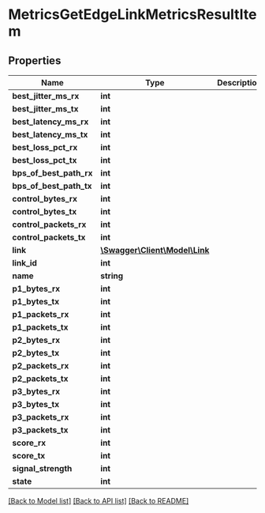 # MetricsGetEdgeLinkMetricsResultItem

## Properties
Name | Type | Description | Notes
------------ | ------------- | ------------- | -------------
**best_jitter_ms_rx** | **int** |  | [optional] 
**best_jitter_ms_tx** | **int** |  | [optional] 
**best_latency_ms_rx** | **int** |  | [optional] 
**best_latency_ms_tx** | **int** |  | [optional] 
**best_loss_pct_rx** | **int** |  | [optional] 
**best_loss_pct_tx** | **int** |  | [optional] 
**bps_of_best_path_rx** | **int** |  | [optional] 
**bps_of_best_path_tx** | **int** |  | [optional] 
**control_bytes_rx** | **int** |  | [optional] 
**control_bytes_tx** | **int** |  | [optional] 
**control_packets_rx** | **int** |  | [optional] 
**control_packets_tx** | **int** |  | [optional] 
**link** | [**\Swagger\Client\Model\Link**](Link.md) |  | 
**link_id** | **int** |  | 
**name** | **string** |  | 
**p1_bytes_rx** | **int** |  | [optional] 
**p1_bytes_tx** | **int** |  | [optional] 
**p1_packets_rx** | **int** |  | [optional] 
**p1_packets_tx** | **int** |  | [optional] 
**p2_bytes_rx** | **int** |  | [optional] 
**p2_bytes_tx** | **int** |  | [optional] 
**p2_packets_rx** | **int** |  | [optional] 
**p2_packets_tx** | **int** |  | [optional] 
**p3_bytes_rx** | **int** |  | [optional] 
**p3_bytes_tx** | **int** |  | [optional] 
**p3_packets_rx** | **int** |  | [optional] 
**p3_packets_tx** | **int** |  | [optional] 
**score_rx** | **int** |  | [optional] 
**score_tx** | **int** |  | [optional] 
**signal_strength** | **int** |  | [optional] 
**state** | **int** |  | [optional] 

[[Back to Model list]](../README.md#documentation-for-models) [[Back to API list]](../README.md#documentation-for-api-endpoints) [[Back to README]](../README.md)


